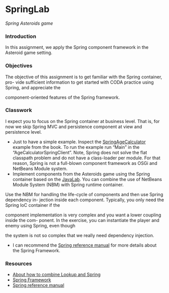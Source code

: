 # SpringLab

_Spring Asteroids game_

### Introduction

In this assignment, we apply the Spring component framework in the Asteroid game setting.

### Objectives

The objective of this assignment is to get familiar with the Spring container, pro-
vide sufficient information to get started with CODA practice using Spring, and appreciate the

component-oriented features of the Spring framework.

### Classwork

I expect you to focus on the Spring container at business level. That is, for now we
skip Spring MVC and persistence component at view and persistence level.

- Just to have a simple example. Inspect the [SpringAgeCalculator](https://github.com/sweat-tek/SB4-KOM-F20/tree/master/SpringAgeCalculator) example from the book.
  To run the example run “Main” in the “AgeCalculatorSpringClient”. Note, Spring does not
  solve the flat classpath problem and do not have a class-loader per module. For that reason,
  Spring is not a full-blown component framework as OSGi and NetBeans Module system.
- Implement components from the Asteroids game using the Spring container based on the
  [JavaLab](https://drive.google.com/file/d/1230YX4-bS_8-lXXFp4qqAC1f_mLAmDl9/view).
  You can combine the use of NetBeans Module System (NBM) with Spring runtime container.

Use the NBM for handling the life-cycle of components and then use Spring dependency in-
jection inside each component. Typically, you only need the Spring IoC container if the

component implementation is very complex and you want a lower coupling inside the com-
ponent. In the exercise, you can instantiate the player and enemy using Spring, even though

the system is not so complex that we really need dependency injection.

- I can recommend the [Spring reference manual](https://docs.spring.io/spring-framework/docs/5.2.5.RELEASE/spring-framework-reference/) for more details about the Spring Framework.

### Resources

- [About how to combine Lookup and Spring](http://wiki.apidesign.org/wiki/LookupAndSpring)
- [Spring Framework](https://spring.io/projects/spring-framework/)
- [Spring reference manual](https://docs.spring.io/spring-framework/docs/5.2.5.RELEASE/spring-framework-reference/)
